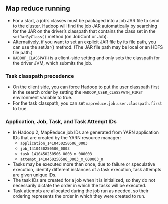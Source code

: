 
## Map reduce running

* For a start, a job’s classes must be packaged into a job JAR file to send to the cluster. Hadoop will find the job JAR automatically by searching for the JAR on the driver’s classpath that contains the class set in the `setJarByClass()` method (on JobConf or Job).
* Alternatively, if you want to set an explicit JAR file by its file path, you can use the setJar() method. (The JAR file path may be local or an HDFS file path.)
* `HADOOP_CLASSPATH` is a client-side setting and only sets the classpath for the driver JVM, which submits the job.

### Task classpath precedence

* On the client side, you can force Hadoop to put the user classpath first in the search order by setting the `HADOOP_USER_CLASSPATH_FIRST` environment variable to true. 
* For the task classpath, you can set `mapreduce.job.user.classpath.first` to true.


### Application, Job, Task, and Task Attempt IDs

* In Hadoop 2, MapReduce job IDs are generated from YARN application IDs that are created by the YARN resource manager: 
    * `application_1410450250506_0003`
    * `job_1410450250506_0003`
    * `task_1410450250506_0003_m_000003`
    * `attempt_1410450250506_0003_m_000003_0`
* Tasks may be executed more than once, due to failure or speculative execution, identify different instances of a task execution, task attempts are given unique IDs.
* The task IDs are created for a job when it is initialized, so they do not necessarily dictate the order in which the tasks will be executed.
* Task attempts are allocated during the job run as needed, so their ordering represents the order in which they were created to run.